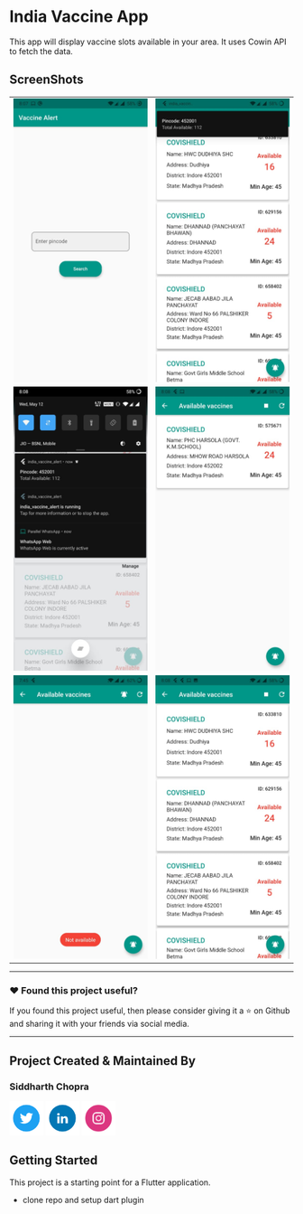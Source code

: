 # India Vaccine App

This app will display vaccine slots available in your area.
It uses Cowin API to fetch the data.

## ScreenShots



|                                                           |                                                           |
| --------------------------------------------------------- | --------------------------------------------------------- |
| <img src="https://raw.githubusercontent.com/snapsid/India_vaccine_alert/master/img/s6.jpeg?token=AND6B5RWONH23T7QVVGTP5DAUUSSK"  width="300"/> | <img src="https://raw.githubusercontent.com/snapsid/India_vaccine_alert/master/img/s3.jpeg?token=AND6B5WZVURX4OVTQ5LTIDDAUUSOM" width="300"/>  |
| <img src="https://raw.githubusercontent.com/snapsid/India_vaccine_alert/master/img/s1.jpeg?token=AND6B5XFKOLCERCZYXJMSX3AUUSCS"  width="300"/> | <img src="https://raw.githubusercontent.com/snapsid/India_vaccine_alert/master/img/s5.jpeg?token=AND6B5XUSZL6PUFZYTYSTNTAUUTEY" width="300"/>  |
| <img src="https://raw.githubusercontent.com/snapsid/India_vaccine_alert/master/img/s7.jpeg?token=AND6B5TPOEKGLGXI23HWLF3AUUS5S"  width="300"/> | <img src="https://raw.githubusercontent.com/snapsid/India_vaccine_alert/master/img/s2.jpeg?token=AND6B5QWD547BZXLI22F54TAUUSFI" width="300"/>  |

---

### :heart: Found this project useful?

If you found this project useful, then please consider giving it a :star: on Github and sharing it with your friends via social media.

---

## Project Created & Maintained By

### Siddharth Chopra

<a href="https://twitter.com/sidd_art_"><img src="https://github.com/aritraroy/social-icons/blob/master/twitter-icon.png?raw=true" width="60"></a>
<a href="https://linkedin.com/in/siddharthchopra1/"><img src="https://github.com/aritraroy/social-icons/blob/master/linkedin-icon.png?raw=true" width="60"></a>
<a href="https://instagram.com/siddharth_chopra"><img src="https://github.com/aritraroy/social-icons/blob/master/instagram-icon.png?raw=true" width="60"></a>



## Getting Started

This project is a starting point for a Flutter application.

- clone repo and setup dart plugin


